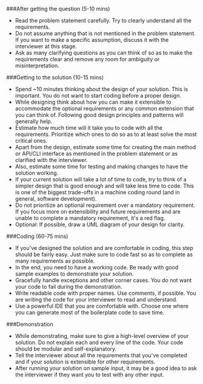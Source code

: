 ###After getting the question (5-10 mins)
- Read the problem statement carefully. Try to clearly understand all the requirements.
- Do not assume anything that is not mentioned in the problem statement. If you want to make a specific assumption, discuss it with the interviewer at this stage.
- Ask as many clarifying questions as you can think of so as to make the requirements clear and remove any room for ambiguity or misinterpretation.

###Getting to the solution (10-15 mins)
- Spend ~10 minutes thinking about the design of your solution. This is important. You do not want to start coding before a proper design.
- While designing think about how you can make it extensible to accommodate the optional requirements or any common extension that you can think of. Following good design principles and patterns will generally help.
- Estimate how much time will it take you to code with all the requirements. Prioritize which ones to do so as to at least solve the most critical ones.
- Apart from the design, estimate some time for creating the main method or API/CLI  interface as mentioned in the problem statement or as clarified with the interviewer.
- Also, estimate some time for testing and making changes to have the solution working.
- If your current solution will take a lot of time to code, try to think of a simpler design that is good enough and will take less time to code. This is one of the biggest trade-offs in a machine coding round (and in general, software development).
- Do not prioritize an optional requirement over a mandatory requirement. If you focus more on extensibility and future requirements and are unable to complete a mandatory requirement, it's a red flag.
- Optional: If possible, draw a UML diagram of your design for clarity.

###Coding (60-75 mins)
- If you've designed the solution and are comfortable in coding, this step should be fairly easy. Just make sure to code fast so as to complete as many requirements as possible.
- In the end, you need to have a working code. Be ready with good sample examples to demonstrate your solution.
- Gracefully handle exceptions and other corner cases. You do not want your code to fail during the demonstration.
- Write readable code with proper names. Use comments, if possible. You are writing the code for your interviewer to read and understand.
- Use a powerful IDE that you are comfortable with. Choose one where you can generate most of the boilerplate code to save time.

###Demonstration
- While demonstrating, make sure to give a high-level overview of your solution. Do not explain each and every line of the code. Your code should be modular and self-explanatory.
- Tell the interviewer about all the requirements that you've completed and if your solution is extensible for other requirements.
- After running your solution on sample input, it may be a good idea to ask the interviewer if they want you to test with any other input.

